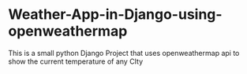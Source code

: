 # Weather-App-in-Django-using-openweathermap
This is a small python Django Project that uses openweathermap api to show the current temperature of any CIty
